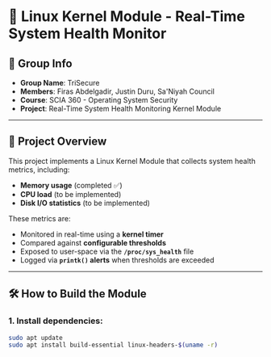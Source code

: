 # 🧠 Linux Kernel Module - Real-Time System Health Monitor

## 👥 Group Info
- **Group Name**: TriSecure
- **Members**: Firas Abdelgadir, Justin Duru, Sa'Niyah Council
- **Course**: SCIA 360 - Operating System Security
- **Project**: Real-Time System Health Monitoring Kernel Module

---

## 📌 Project Overview

This project implements a Linux Kernel Module that collects system health metrics, including:
- **Memory usage** (completed ✅)
- **CPU load** (to be implemented)
- **Disk I/O statistics** (to be implemented)

These metrics are:
- Monitored in real-time using a **kernel timer**
- Compared against **configurable thresholds**
- Exposed to user-space via the **`/proc/sys_health`** file
- Logged via **`printk()` alerts** when thresholds are exceeded

---

## 🛠️ How to Build the Module

### 1. Install dependencies:
```bash
sudo apt update
sudo apt install build-essential linux-headers-$(uname -r)
